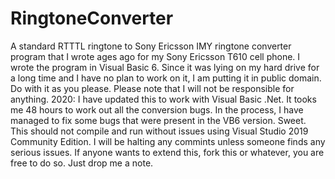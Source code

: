# RingtoneConverter
A standard RTTTL ringtone to Sony Ericsson IMY ringtone converter program
that I wrote ages ago for my Sony Ericsson T610 cell phone. I wrote the program in Visual Basic 6.
Since it was lying on my hard drive for a long time and I have no plan to work on it, I am putting it in public domain.
Do with it as you please. Please note that I will not be responsible for anything.
2020: I have updated this to work with Visual Basic .Net. It tooks me 48 hours to work out
all the conversion bugs. In the process, I have managed to fix some bugs that were present in the VB6 version. Sweet.
This should not compile and run without issues using Visual Studio 2019 Community Edition.
I will be halting any commints unless someone finds any serious issues.
If anyone wants to extend this, fork this or whatever, you are free to do so. Just drop me a note.
